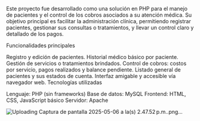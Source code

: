 Este proyecto fue desarrollado como una solución en PHP para el manejo de pacientes y el control de los cobros asociados a su atención médica. Su objetivo principal es facilitar la administración clínica, permitiendo registrar pacientes, gestionar sus consultas o tratamientos, y llevar un control claro y detallado de los pagos.

Funcionalidades principales

Registro y edición de pacientes.
Historial médico básico por paciente.
Gestión de servicios o tratamientos brindados.
Control de cobros: costos por servicio, pagos realizados y balance pendiente.
Listado general de pacientes y sus estados de cuenta.
Interfaz amigable y accesible vía navegador web.
 Tecnologías utilizadas

Lenguaje: PHP (sin frameworks)
Base de datos: MySQL
Frontend: HTML, CSS, JavaScript básico
Servidor: Apache


![Uploading Captura de pantalla 2025-05-06 a la(s) 2.47.52 p.m..png…]()

